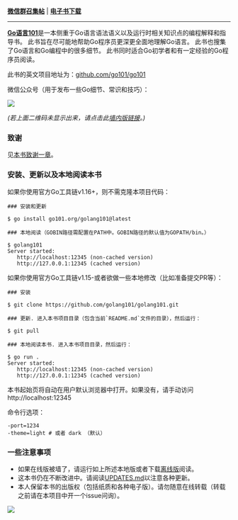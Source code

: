 **[微信群召集帖](https://github.com/golang101/golang101/issues/11)** | **[电子书下载](https://github.com/golang101/golang101/releases)**

----

[<b>Go语言101</b>](https://gfw.go101.org)是一本侧重于Go语言语法语义以及运行时相关知识点的编程解释和指导书。
此书旨在尽可能地帮助Go程序员更深更全面地理解Go语言。
此书也搜集了Go语言和Go编程中的很多细节。
此书同时适合Go初学者和有一定经验的Go程序员阅读。

此书的英文项目地址为：[github.com/go101/go101](https://github.com/go101/go101)

微信公众号（用于发布一些Go细节、常识和技巧）：

![](articles/res/101-group-qrcode-2.jpg?raw=true)

_(若上面二维码未显示出来，请点击此[墙内版链接](https://tool.oschina.net/action/qrcode/generate?data=http%3A%2F%2Fweixin.qq.com%2Fr%2FRy6ju1TE0AmvrRDY93tV&output=image%2Fgif&error=L&type=0&margin=12&size=4)。)_

### 致谢

见[本书致谢一章](https://gfw.go101.org/article/acknowledgements.html)。

### 安装、更新以及本地阅读本书

如果你使用官方Go工具链v1.16+，则不需克隆本项目代码：

```shell
### 安装和更新

$ go install go101.org/golang101@latest

### 本地阅读（GOBIN路径需配置在PATH中。GOBIN路径的默认值为GOPATH/bin。）

$ golang101
Server started:
   http://localhost:12345 (non-cached version)
   http://127.0.0.1:12345 (cached version)
```

如果你使用官方Go工具链v1.15-或者欲做一些本地修改（比如准备提交PR等）：
```shell
### 安装

$ git clone https://github.com/golang101/golang101.git

### 更新. 进入本书项目目录（包含当前`README.md`文件的目录），然后运行：

$ git pull

### 本地阅读本书. 进入本书项目目录，然后运行：

$ go run .
Server started:
   http://localhost:12345 (non-cached version)
   http://127.0.0.1:12345 (cached version)
```

本书起始页将自动在用户默认浏览器中打开。如果没有，请手动访问http://localhost:12345

命令行选项：
```
-port=1234
-theme=light # 或者 dark （默认）
```

### 一些注意事项

* 如果在线版被墙了，请运行如上所述本地版或者下载[离线版](https://github.com/golang101/golang101/releases)阅读。
* 这本书仍在不断改进中。请阅读[UPDATES.md](UPDATES.md)以注意各种更新。
* 本人保留本书的出版权（包括纸质和各种电子版）。请勿随意在线转载（转载之前请在本项目中开一个issue问询）。

![](articles/res/101-reward-qrcode-5.png?raw=true)
